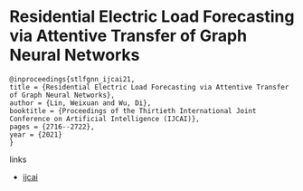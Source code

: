 # Residential Electric Load Forecasting via Attentive Transfer of Graph Neural Networks

```
@inproceedings{stlfgnn_ijcai21,
title = {Residential Electric Load Forecasting via Attentive Transfer of Graph Neural Networks},
author = {Lin, Weixuan and Wu, Di},
booktitle = {Proceedings of the Thirtieth International Joint Conference on Artificial Intelligence (IJCAI)},
pages = {2716--2722},
year = {2021}
}
```

links
- [ijcai](https://www.ijcai.org/Proceedings/2021/374)
